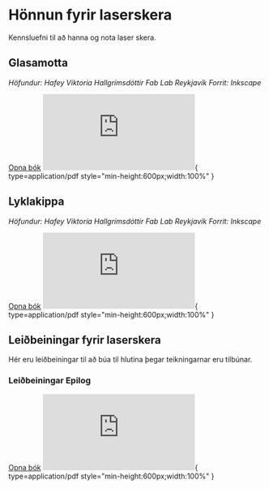# Hönnun fyrir laserskera

Kennsluefni til að hanna og nota laser skera.

## Glasamotta

*Höfundur: Hafey Viktoría Hallgrímsdóttir Fab Lab Reykjavík*
*Forrit: Inkscape*

[Opna bók](https://www.fabmennt.com/_files/ugd/0ebced_71e87bc79d7d4d17bade390ab19fb010.pdf)
![hafey bækur](https://www.fabmennt.com/_files/ugd/0ebced_71e87bc79d7d4d17bade390ab19fb010.pdf){ type=application/pdf style="min-height:600px;width:100%" }

## Lyklakippa

*Höfundur: Hafey Viktoría Hallgrímsdóttir Fab Lab Reykjavík*
*Forrit: Inkscape*

[Opna bók](https://www.fabmennt.com/_files/ugd/0ebced_44dcf6ae9f494e3ca4e6366ddd05a847.pdf)
![hafey bækur](https://www.fabmennt.com/_files/ugd/0ebced_44dcf6ae9f494e3ca4e6366ddd05a847.pdf){ type=application/pdf style="min-height:600px;width:100%" }


## Leiðbeiningar fyrir laserskera

Hér eru leiðbeiningar til að búa til hlutina þegar teikningarnar eru tilbúnar.

### Leiðbeiningar Epilog

[Opna bók](https://www.fabmennt.com/_files/ugd/0ebced_e1d90c29cbc5492f8eb61ad873459e99.pdf)
![hafey bækur](https://www.fabmennt.com/_files/ugd/0ebced_e1d90c29cbc5492f8eb61ad873459e99.pdf){ type=application/pdf style="min-height:600px;width:100%" }